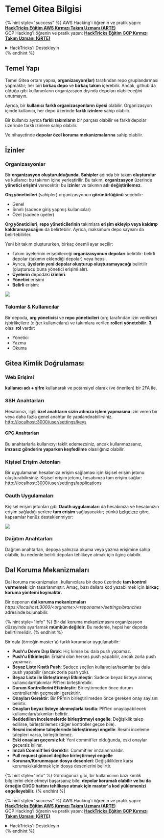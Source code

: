 # Temel Gitea Bilgisi

{% hint style="success" %}
AWS Hacking'i öğrenin ve pratik yapın:<img src="../../.gitbook/assets/image (1) (1) (1).png" alt="" data-size="line">[**HackTricks Eğitim AWS Kırmızı Takım Uzmanı (ARTE)**](https://training.hacktricks.xyz/courses/arte)<img src="../../.gitbook/assets/image (1) (1) (1).png" alt="" data-size="line">\
GCP Hacking'i öğrenin ve pratik yapın: <img src="../../.gitbook/assets/image (2).png" alt="" data-size="line">[**HackTricks Eğitim GCP Kırmızı Takım Uzmanı (GRTE)**<img src="../../.gitbook/assets/image (2).png" alt="" data-size="line">](https://training.hacktricks.xyz/courses/grte)

<details>

<summary>HackTricks'i Destekleyin</summary>

* [**abonelik planlarını**](https://github.com/sponsors/carlospolop) kontrol edin!
* **💬 [**Discord grubuna**](https://discord.gg/hRep4RUj7f) veya [**telegram grubuna**](https://t.me/peass) katılın ya da **Twitter'da** 🐦 [**@hacktricks\_live**](https://twitter.com/hacktricks_live)** bizi takip edin.**
* **Hacking ipuçlarını paylaşmak için** [**HackTricks**](https://github.com/carlospolop/hacktricks) ve [**HackTricks Cloud**](https://github.com/carlospolop/hacktricks-cloud) github reposuna PR gönderin.

</details>
{% endhint %}

## Temel Yapı

Temel Gitea ortam yapısı, **organizasyon(lar)** tarafından repo gruplandırması yapmaktır; her biri **birkaç depo** ve **birkaç takım** içerebilir. Ancak, github'da olduğu gibi kullanıcıların organizasyon dışında depoları olabileceğini unutmayın.

Ayrıca, bir **kullanıcı** **farklı organizasyonların** **üyesi** olabilir. Organizasyon içinde kullanıcı, her depo üzerinde **farklı izinlere** sahip olabilir.

Bir kullanıcı ayrıca **farklı takımların** bir parçası olabilir ve farklı depolar üzerinde farklı izinlere sahip olabilir.

Ve nihayetinde **depolar özel koruma mekanizmalarına** sahip olabilir.

## İzinler

### Organizasyonlar

Bir **organizasyon oluşturulduğunda**, **Sahipler** adında bir takım **oluşturulur** ve kullanıcı bu takımın içine yerleştirilir. Bu takım, **organizasyon** üzerinde **yönetici erişimi** verecektir; bu **izinler** ve takımın **adı** **değiştirilemez**.

**Org yöneticileri** (sahipler) organizasyonun **görünürlüğünü** seçebilir:

* Genel
* Sınırlı (sadece giriş yapmış kullanıcılar)
* Özel (sadece üyeler)

**Org yöneticileri**, **repo yöneticilerinin** takımlara **erişim ekleyip veya kaldırıp kaldıramayacağını** da belirtebilir. Ayrıca, maksimum depo sayısını da belirtebilirler.

Yeni bir takım oluştururken, birkaç önemli ayar seçilir:

* Takım üyelerinin erişebileceği **organizasyonun depoları** belirtilir: belirli depolar (takımın eklendiği depolar) veya hepsi.
* Ayrıca, **üyelerin yeni depolar oluşturup oluşturamayacağı** belirtilir (oluşturucu buna yönetici erişimi alır).
* **Üyelerin** depodaki **izinleri**:
* **Yönetici** erişimi
* **Belirli** erişim:

![](<../../.gitbook/assets/image (118).png>)

### Takımlar & Kullanıcılar

Bir depoda, **org yöneticisi** ve **repo yöneticileri** (org tarafından izin verilirse) işbirlikçilere (diğer kullanıcılara) ve takımlara verilen **rolleri** **yönetebilir**. **3** olası **rol** vardır:

* Yönetici
* Yazma
* Okuma

## Gitea Kimlik Doğrulaması

### Web Erişimi

**kullanıcı adı + şifre** kullanarak ve potansiyel olarak (ve önerilen) bir 2FA ile.

### **SSH Anahtarları**

Hesabınızı, ilgili **özel anahtarın sizin adınıza işlem yapmasına** izin veren bir veya daha fazla genel anahtar ile yapılandırabilirsiniz. [http://localhost:3000/user/settings/keys](http://localhost:3000/user/settings/keys)

#### **GPG Anahtarları**

Bu anahtarlarla kullanıcıyı taklit edemezsiniz, ancak kullanmazsanız, **imzasız gönderim yaparken keşfedilme** olasılığınız olabilir.

### **Kişisel Erişim Jetonları**

Bir uygulamanın hesabınıza erişim sağlaması için kişisel erişim jetonu oluşturabilirsiniz. Kişisel erişim jetonu, hesabınıza tam erişim sağlar: [http://localhost:3000/user/settings/applications](http://localhost:3000/user/settings/applications)

### Oauth Uygulamaları

Kişisel erişim jetonları gibi **Oauth uygulamaları** da hesabınıza ve hesabınızın erişim sağladığı yerlere **tam erişim** sağlayacaktır; çünkü [belgelere](https://docs.gitea.io/en-us/oauth2-provider/#scopes) göre, kapsamlar henüz desteklenmiyor:

![](<../../.gitbook/assets/image (194).png>)

### Dağıtım Anahtarları

Dağıtım anahtarları, depoya yalnızca okuma veya yazma erişimine sahip olabilir, bu nedenle belirli depoları tehlikeye atmak için ilginç olabilir.

## Dal Koruma Mekanizmaları

Dal koruma mekanizmaları, kullanıcılara bir depo üzerinde **tam kontrol vermemek** için tasarlanmıştır. Amaç, bazı dallara kod yazabilmek için **birkaç koruma yöntemi koymaktır**.

Bir deponun **dal koruma mekanizmaları** _https://localhost:3000/\<orgname>/\<reponame>/settings/branches_ adresinde bulunabilir.

{% hint style="info" %}
Bir dal koruma mekanizmasını organizasyon düzeyinde ayarlamak **mümkün değildir**. Bu nedenle, hepsi her depoda belirtilmelidir.
{% endhint %}

Bir dala (örneğin master'a) farklı korumalar uygulanabilir:

* **Push'u Devre Dışı Bırak**: Hiç kimse bu dala push yapamaz.
* **Push'u Etkinleştir**: Erişimi olan herkes push yapabilir, ancak zorla push yapamaz.
* **Beyaz Liste Kısıtlı Push**: Sadece seçilen kullanıcılar/takımlar bu dala push yapabilir (ancak zorla push yok).
* **Beyaz Liste ile Birleştirmeyi Etkinleştir**: Sadece beyaz listeye alınmış kullanıcılar/takımlar PR'leri birleştirebilir.
* **Durum Kontrollerini Etkinleştir:** Birleştirmeden önce durum kontrollerinin geçmesini gerektirir.
* **Onayları Gerektir**: Bir PR'nin birleştirilmeden önce gereken onay sayısını belirtir.
* **Onayları beyaz listeye alınmışlarla kısıtla**: PR'leri onaylayabilecek kullanıcıları/takımları belirtir.
* **Reddedilen incelemelerde birleştirmeyi engelle**: Değişiklik talep edilirse, birleştirilemez (diğer kontroller geçse bile).
* **Resmi inceleme taleplerinde birleştirmeyi engelle**: Resmi inceleme talepleri varsa, birleştirilemez.
* **Eski onayları geçersiz kıl**: Yeni commit'ler olduğunda, eski onaylar geçersiz kılınır.
* **İmzalı Commit'leri Gerektir**: Commit'ler imzalanmalıdır.
* **Pull request güncel değilse birleştirmeyi engelle**
* **Korunan/Korunmayan dosya desenleri**: Değişikliklere karşı korumak/kaldırmak için dosya desenlerini belirtir.

{% hint style="info" %}
Gördüğünüz gibi, bir kullanıcının bazı kimlik bilgilerini elde etmeyi başarsanız bile, **depolar korumalı olabilir ve bu da örneğin CI/CD hattını tehlikeye atmak için master'a kod yüklemenizi engelleyebilir.**
{% endhint %}

{% hint style="success" %}
AWS Hacking'i öğrenin ve pratik yapın:<img src="../../.gitbook/assets/image (1) (1) (1).png" alt="" data-size="line">[**HackTricks Eğitim AWS Kırmızı Takım Uzmanı (ARTE)**](https://training.hacktricks.xyz/courses/arte)<img src="../../.gitbook/assets/image (1) (1) (1).png" alt="" data-size="line">\
GCP Hacking'i öğrenin ve pratik yapın: <img src="../../.gitbook/assets/image (2).png" alt="" data-size="line">[**HackTricks Eğitim GCP Kırmızı Takım Uzmanı (GRTE)**<img src="../../.gitbook/assets/image (2).png" alt="" data-size="line">](https://training.hacktricks.xyz/courses/grte)

<details>

<summary>HackTricks'i Destekleyin</summary>

* [**abonelik planlarını**](https://github.com/sponsors/carlospolop) kontrol edin!
* **💬 [**Discord grubuna**](https://discord.gg/hRep4RUj7f) veya [**telegram grubuna**](https://t.me/peass) katılın ya da **Twitter'da** 🐦 [**@hacktricks\_live**](https://twitter.com/hacktricks_live)** bizi takip edin.**
* **Hacking ipuçlarını paylaşmak için** [**HackTricks**](https://github.com/carlospolop/hacktricks) ve [**HackTricks Cloud**](https://github.com/carlospolop/hacktricks-cloud) github reposuna PR gönderin.

</details>
{% endhint %}
